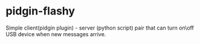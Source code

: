 # pidgin-flashy
Simple client(pidgin plugin) - server (python script) pair that can turn on\off USB device when new messages arrive.
